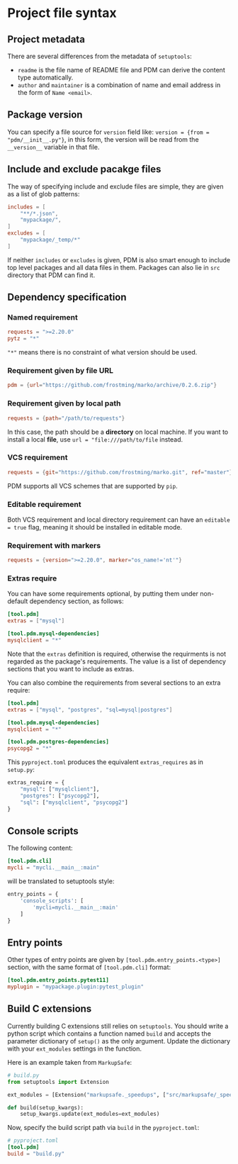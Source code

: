 # Project file syntax

## Project metadata

There are several differences from the metadata of `setuptools`:

- `readme` is the file name of README file and PDM can derive the content type automatically.
- `author` and `maintainer` is a combination of name and email address in the form of `Name <email>`.

## Package version

You can specify a file source for `version` field like: `version = {from = "pdm/__init__.py"}`, in this form,
the version will be read from the `__version__` variable in that file.

## Include and exclude pacakge files

The way of specifying include and exclude files are simple, they are given as a list of glob patterns:

```toml
includes = [
    "**/*.json",
    "mypackage/",
]
excludes = [
    "mypackage/_temp/*"
]
```

If neither `includes` or `excludes` is given, PDM is also smart enough to include top level packages and all data files in them.
Packages can also lie in `src` directory that PDM can find it.

## Dependency specification

### Named requirement

```toml
requests = ">=2.20.0"
pytz = "*"
```

`"*"` means there is no constraint of what version should be used.

### Requirement given by file URL

```toml
pdm = {url="https://github.com/frostming/marko/archive/0.2.6.zip"}
```

### Requirement given by local path

```toml
requests = {path="/path/to/requests"}
```

In this case, the path should be a **directory** on local machine. If you want to install a local **file**,
use `url = "file:///path/to/file` instead.

### VCS requirement

```toml
requests = {git="https://github.com/frostming/marko.git", ref="master"}
```

PDM supports all VCS schemes that are supported by `pip`.

### Editable requirement

Both VCS requirement and local directory requirement can have an `editable = true` flag, meaning it should be installed in editable mode.

### Requirement with markers

```toml
requests = {version=">=2.20.0", marker="os_name!='nt'"}
```

### Extras require

You can have some requirements optional, by putting them under non-default dependency section, as follows:

```toml
[tool.pdm]
extras = ["mysql"]

[tool.pdm.mysql-dependencies]
mysqlclient = "*"
```

Note that the `extras` definition is required, otherwise the requirments is not regarded as the package's requirements. The value is a list of dependency sections that you want to include as extras.

You can also combine the requirements from several sections to an extra require:

```toml
[tool.pdm]
extras = ["mysql", "postgres", "sql=mysql|postgres"]

[tool.pdm.mysql-dependencies]
mysqlclient = "*"

[tool.pdm.postgres-dependencies]
psycopg2 = "*"
```

This `pyproject.toml` produces the equivalent `extras_requires` as in `setup.py`:

```py
extras_require = {
    "mysql": ["mysqlclient"],
    "postgres": ["psycopg2"],
    "sql": ["mysqlclient", "psycopg2"]
}
```

## Console scripts

The following content:

```toml
[tool.pdm.cli]
mycli = "mycli.__main__:main"
```

will be translated to setuptools style:

```python
entry_points = {
    'console_scripts': [
        'mycli=mycli.__main__:main'
    ]
}
```

## Entry points

Other types of entry points are given by `[tool.pdm.entry_points.<type>]` section, with the same
format of `[tool.pdm.cli]` format:

```toml
[tool.pdm.entry_points.pytest11]
myplugin = "mypackage.plugin:pytest_plugin"
```

## Build C extensions

Currently building C extensions still relies on `setuptools`. You should write a python script which contains
a function named `build` and accepts the parameter dictionary of `setup()` as the only argument.
Update the dictionary with your `ext_modules` settings in the function.

Here is an example taken from `MarkupSafe`:

```python
# build.py
from setuptools import Extension

ext_modules = [Extension("markupsafe._speedups", ["src/markupsafe/_speedups.c"])]

def build(setup_kwargs):
    setup_kwargs.update(ext_modules=ext_modules)
```

Now, specify the build script path via `build` in the `pyproject.toml`:

```toml
# pyproject.toml
[tool.pdm]
build = "build.py"
```
